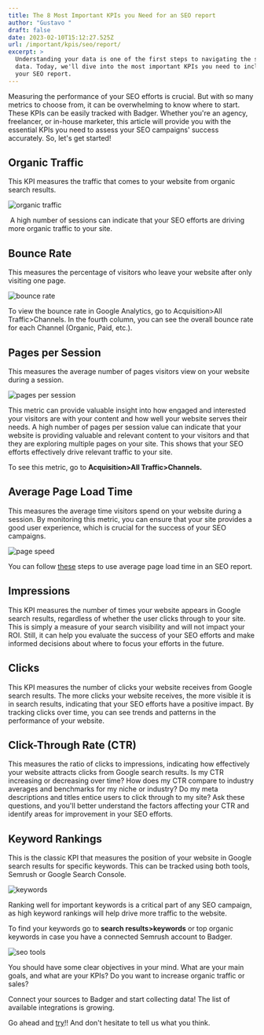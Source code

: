 ```yaml
---
title: The 8 Most Important KPIs you Need for an SEO report
author: "Gustavo "
draft: false
date: 2023-02-10T15:12:27.525Z
url: /important/kpis/seo/report/
excerpt: >
  Understanding your data is one of the first steps to navigating the sea of
  data. Today, we'll dive into the most important KPIs you need to include in
  your SEO report.
---
```

Measuring the performance of your SEO efforts is crucial. But with so many metrics to choose from, it can be overwhelming to know where to start. These KPIs can be easily tracked with Badger. Whether you're an agency, freelancer, or in-house marketer, this article will provide you with the essential KPIs you need to assess your SEO campaigns' success accurately. So, let's get started!

## Organic Traffic

This KPI measures the traffic that comes to your website from organic search results. 

![organic traffic](/img/blog/organic-traffic.webp "Organic Traffic SEO KPI")

 A high number of sessions can indicate that your SEO efforts are driving more organic traffic to your site.

## **Bounce Rate**

This measures the percentage of visitors who leave your website after only visiting one page.

![bounce rate](/img/blog/google-analytics-organic-traffic-1.webp "Bounce Rate SEO KPI")

To view the bounce rate in Google Analytics, go to Acquisition>All Traffic>Channels. In the fourth column, you can see the overall bounce rate for each Channel (Organic, Paid, etc.).

## Pages per Session

This measures the average number of pages visitors view on your website during a session.

![pages per session](/img/blog/google-analytics-pages-per-session-1.webp "Pages Per Session SEO KPI")

This metric can provide valuable insight into how engaged and interested your visitors are with your content and how well your website serves their needs.  A high number of pages per session value can indicate that your website is providing valuable and relevant content to your visitors and that they are exploring multiple pages on your site. This shows that your SEO efforts effectively drive relevant traffic to your site. 

To see this metric, go to **Acquisition>All Traffic>Channels.** 

## Average Page Load Time

This measures the average time visitors spend on your website during a session. By monitoring this metric, you can ensure that your site provides a good user experience, which is crucial for the success of your SEO campaigns.

![page speed](/img/blog/google-analytics-average-page-load-time-1.webp "Page Speed seo KPI")

You can follow [these](https://www.stackpath.com/edge-academy/what-is-page-load-time/) steps to use average page load time in an SEO report.

## Impressions

This KPI measures the number of times your website appears in Google search results, regardless of whether the user clicks through to your site. This is simply a measure of your search visibility and will not impact your ROI. Still, it can help you evaluate the success of your SEO efforts and make informed decisions about where to focus your efforts in the future.

## Clicks

This KPI measures the number of clicks your website receives from Google search results. The more clicks your website receives, the more visible it is in search results, indicating that your SEO efforts have a positive impact. By tracking clicks over time, you can see trends and patterns in the performance of your website.

## Click-Through Rate (CTR)

This measures the ratio of clicks to impressions, indicating how effectively your website attracts clicks from Google search results. Is my CTR increasing or decreasing over time? How does my CTR compare to industry averages and benchmarks for my niche or industry? Do my meta descriptions and titles entice users to click through to my site? Ask these questions, and you'll better understand the factors affecting your CTR and identify areas for improvement in your SEO efforts.

## Keyword Rankings

This is the classic KPI that measures the position of your website in Google search results for specific keywords. This can be tracked using both tools, Semrush or Google Search Console. 

![keywords](/img/blog/kyword.png "Keywords SEO KPI")

Ranking well for important keywords is a critical part of any SEO campaign, as high keyword rankings will help drive more traffic to the website. 

To find your keywords go to **search results>keywords** or top organic keywords in case you have a connected Semrush account to Badger. 

![seo tools](https://lh4.googleusercontent.com/IbQL4_FAe9WWZayGTSrVMupulLAshFwQDU5uYSynqKhpmhqaDj96ii7Nx2ObDZ4bngusrfd-dE7y64baRHBHk985VWeDo6TO5X6hmq1m663hggIdMSP9PrSabVxKH7Marp6naHYq-XReNuxKVYh8kBk)

You should have some clear objectives in your mind. What are your main goals, and what are your KPIs? Do you want to increase organic traffic or sales?

Connect your sources to Badger and start collecting data! The list of available integrations is growing. 

Go ahead and [try](https://getbadger.io/)!! And don't hesitate to tell us what you think.